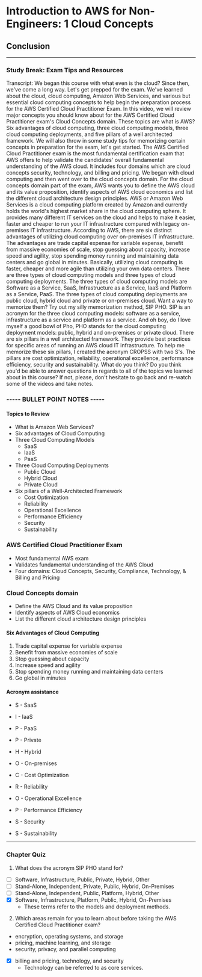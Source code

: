 # Introduction to AWS for Non-Engineers: 1 Cloud Concepts

## **Conclusion**

---

### Study Break: Exam Tips and Resources

Transcript:
We began this course with what even is the cloud? Since then, we've come a long way. Let's get prepped for the exam. We've learned about the cloud, cloud computing, Amazon Web Services, and various but essential cloud computing concepts to help begin the preparation process for the AWS Certified Cloud Practitioner Exam. In this video, we will review major concepts you should know about for the AWS Certified Cloud Practitioner exam's Cloud Concepts domain. These topics are what is AWS? Six advantages of cloud computing, three cloud computing models, three cloud computing deployments, and five pillars of a well architected framework. We will also throw in some study tips for memorizing certain concepts in preparation for the exam, let's get started. The AWS Certified Cloud Practitioner exam is the most fundamental certification exam that AWS offers to help validate the candidates' overall fundamental understanding of the AWS cloud. It includes four domains which are cloud concepts security, technology, and billing and pricing. We began with cloud computing and then went over to the cloud concepts domain. For the cloud concepts domain part of the exam, AWS wants you to define the AWS cloud and its value proposition, identify aspects of AWS cloud economics and list the different cloud architecture design principles. AWS or Amazon Web Services is a cloud computing platform created by Amazon and currently holds the world's highest market share in the cloud computing sphere. It provides many different IT services on the cloud and helps to make it easier, faster and cheaper to run your IT infrastructure compared with legacy on-premises IT infrastructure. According to AWS, there are six distinct advantages of utilizing cloud computing over on-premises IT infrastructure. The advantages are trade capital expense for variable expense, benefit from massive economies of scale, stop guessing about capacity, increase speed and agility, stop spending money running and maintaining data centers and go global in minutes. Basically, utilizing cloud computing is faster, cheaper and more agile than utilizing your own data centers. There are three types of cloud computing models and three types of cloud computing deployments. The three types of cloud computing models are Software as a Service, SaaS, Infrastructure as a Service, IaaS and Platform as a Service, PaaS. The three types of cloud computing deployments are public cloud, hybrid cloud and private or on-premises cloud. Want a way to memorize them? Try out my silly memorization method, SIP PHO. SIP is an acronym for the three cloud computing models: software as a service, infrastructure as a service and platform as a service. And oh boy, do I love myself a good bowl of Pho, PHO stands for the cloud computing deployment models: public, hybrid and on-premises or private cloud. There are six pillars in a well architected framework. They provide best practices for specific areas of running an AWS cloud IT infrastructure. To help me memorize these six pillars, I created the acronym CROPSS with two S's. The pillars are cost optimization, reliability, operational excellence, performance efficiency, security and sustainability. What do you think? Do you think you'd be able to answer questions in regards to all of the topics we learned about in this course? If not, please, don't hesitate to go back and re-watch some of the videos and take notes.

### **----- BULLET POINT NOTES -----**

#### Topics to Review
- What is Amazon Web Services?
- Six advantages of Cloud Computing
- Three Cloud Computing Models
  - SaaS
  - IaaS
  - PaaS
- Three Cloud Computing Deployments
  - Public Cloud
  - Hybrid Cloud
  - Private Cloud
- Six pillars of a Well-Architected Framework
  - Cost Optimization
  - Reliability
  - Operational Excellence
  - Performance Efficiency
  - Security
  - Sustainability

### AWS Certified Cloud Practitioner Exam
- Most fundamental AWS exam
- Validates fundamental understanding of the AWS Cloud
- Four domains: Cloud Concepts, Security, Compliance, Technology, & Billing and Pricing
  
### Cloud Concepts domain
- Define the AWS Cloud and its value proposition
- Identify aspects of AWS Cloud economics
- List the different cloud architecture design principles

#### Six Advantages of Cloud Computing
  1. Trade capital expense for variable expense
  2. Benefit from massive economies of scale
  3. Stop guessing about capacity
  4. Increase speed and agility
  5. Stop spending money running and maintaining data centers
  6. Go global in minutes

#### Acronym assistance
  - S - SaaS
  - I - IaaS
  - P - PaaS

  - P - Private
  - H - Hybrid
  - O - On-premises

  - C - Cost Optimization
  - R - Reliability
  - O - Operational Excellence
  - P - Performance Efficiency
  - S - Security
  - S - Sustainability

---

### Chapter Quiz

1. What does the acronym SIP PHO stand for?

- [ ] Software, Infrastructure, Public, Private, Hybrid, Other
- [ ] Stand-Alone, Independent, Private, Public, Hybrid, On-Premises
- [ ] Stand-Alone, Independent, Public, Platform, Hybrid, Other
- [X] Software, Infrastructure, Platform, Public, Hybrid, On-Premises
  - These terms refer to the models and deployment methods.

2. Which areas remain for you to learn about before taking the AWS Certified Cloud Practitioner exam?
  
  - encryption, operating systems, and storage
  - pricing, machine learning, and storage
  - security, privacy, and parallel computing
  - [X] billing and pricing, technology, and security
    - Technology can be referred to as core services.